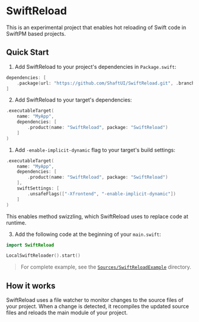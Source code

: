 # SwiftReload

This is an experimental project that enables hot reloading of Swift code in SwiftPM based projects.

## Quick Start

1. Add SwiftReload to your project's dependencies in `Package.swift`:

```swift
dependencies: [
    .package(url: "https://github.com/ShaftUI/SwiftReload.git", .branch("main"))
]
```

2. Add SwiftReload to your target's dependencies:

```swift
.executableTarget(
    name: "MyApp",
    dependencies: [
        .product(name: "SwiftReload", package: "SwiftReload")
    ]
)
```

1. Add `-enable-implicit-dynamic` flag to your target's build settings:

```swift
.executableTarget(
    name: "MyApp",
    dependencies: [
        .product(name: "SwiftReload", package: "SwiftReload")
    ],
    swiftSettings: [
        .unsafeFlags(["-Xfrontend", "-enable-implicit-dynamic"])
    ]
)
```

This enables method swizzling, which SwiftReload uses to replace code at runtime.

3. Add the following code at the beginning of your `main.swift`:

```swift
import SwiftReload

LocalSwiftReloader().start()
```

> For complete example, see the [`Sources/SwiftReloadExample`](https://github.com/ShaftUI/SwiftReload/tree/main/Sources/SwiftReloadExample) directory.

## How it works

SwiftReload uses a file watcher to monitor changes to the source files of your project. When a change is detected, it recompiles the updated source files and reloads the main module of your project.